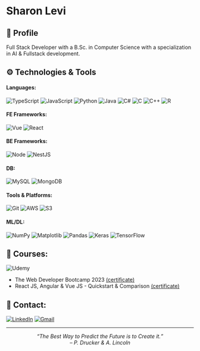 <!--
**SharonLevi1/SharonLevi1** is a ✨ _special_ ✨ repository because its `README.md` (this file) appears on your GitHub profile.

Here are some ideas to get you started:

- 🔭 I’m currently working on ...
- 🌱 I’m currently learning ...
- 👯 I’m looking to collaborate on ...
- 🤔 I’m looking for help with ...
- 💬 Ask me about ...
- 📫 How to reach me: ...
- 😄 Pronouns: ...
- ⚡ Fun fact: ...
-->
<h1>Sharon Levi</h1>

## 🪪 Profile
Full Stack Developer with a B.Sc. in Computer Science with a specialization in AI & Fullstack development.

## ⚙️ Technologies & Tools
#### Languages:
![TypeScript](https://img.shields.io/badge/typescript-%23EBE8DB.svg?style=for-the-badge&logo=typescript&logoColor=3D0301) ![JavaScript](https://img.shields.io/badge/javascript-%23EBE8DB.svg?style=for-the-badge&logo=javascript&logoColor=3D0301) ![Python](https://img.shields.io/badge/python-%23EBE8DB?style=for-the-badge&logo=python&logoColor=3D0301) ![Java](https://img.shields.io/badge/java-%23EBE8DB.svg?style=for-the-badge&logo=openjdk&logoColor=3D0301) ![C#](https://img.shields.io/badge/c%23-%23EBE8DB.svg?style=for-the-badge&logo=c-sharp&logoColor=3D0301) ![C](https://img.shields.io/badge/c-%23EBE8DB.svg?style=for-the-badge&logo=c&logoColor=3D0301) ![C++](https://img.shields.io/badge/c++-%23EBE8DB.svg?style=for-the-badge&logo=c%2B%2B&logoColor=3D0301) ![R](https://img.shields.io/badge/r-%23EBE8DB.svg?style=for-the-badge&logo=r&logoColor=3D0301)
#### FE Frameworks:
![Vue](https://img.shields.io/badge/vue.js-%23EBE8DB.svg?style=for-the-badge&logo=vuedotjs&logoColor=3D0301) ![React](https://img.shields.io/badge/react-%23EBE8DB.svg?style=for-the-badge&logo=react&logoColor=3D0301)
#### BE Frameworks:
![Node](https://img.shields.io/badge/node.js-%23EBE8DB.svg?style=for-the-badge&logo=nodedotjs&logoColor=3D0301) ![NestJS](https://img.shields.io/badge/nestJs-%23EBE8DB.svg?style=for-the-badge&logo=nestjs&logoColor=3D0301)
#### DB:
![MySQL](https://img.shields.io/badge/mysql-%23EBE8DB.svg?style=for-the-badge&logo=mysql&logoColor=3D0301) ![MongoDB](https://img.shields.io/badge/MongoDB-%23EBE8DB.svg?style=for-the-badge&logo=mongodb&logoColor=3D0301) 
#### Tools & Platforms:
![Git](https://img.shields.io/badge/git-%23EBE8DB.svg?style=for-the-badge&logo=git&logoColor=3D0301) ![AWS](https://img.shields.io/badge/AWS-%23EBE8DB?style=for-the-badge&logo=amazonwebservices&logoColor=3D0301) ![S3](https://img.shields.io/badge/S3-%23EBE8DB?style=for-the-badge&logo=amazons3&logoColor=3D0301)
 #### ML/DL:
![NumPy](https://img.shields.io/badge/numpy-%23EBE8DB.svg?style=for-the-badge&logo=numpy&logoColor=3D0301)  ![Matplotlib](https://img.shields.io/badge/Matplotlib-%23EBE8DB.svg?style=for-the-badge&logo=Matplotlib&logoColor=3D0301) ![Pandas](https://img.shields.io/badge/pandas-%23EBE8DB.svg?style=for-the-badge&logo=pandas&logoColor=3D0301) ![Keras](https://img.shields.io/badge/Keras-%23EBE8DB.svg?style=for-the-badge&logo=Keras&logoColor=3D0301) ![TensorFlow](https://img.shields.io/badge/TensorFlow-%23EBE8DB.svg?style=for-the-badge&logo=TensorFlow&logoColor=3D0301)

## 📝 Courses:
![Udemy](https://img.shields.io/badge/Udemy-%23EBE8DB?style=for-the-badge&logo=Udemy&logoColor=3D0301)
- The Web Developer Bootcamp 2023 [(certificate)](https://www.udemy.com/certificate/UC-aad0b739-849e-4bad-a2a0-1a19a87a5e60/)
- React JS, Angular & Vue JS - Quickstart & Comparison [(certificate)](https://www.udemy.com/certificate/UC-6eb9b003-e759-4e66-98f3-e10b4c7a52d9/)

## 💌 Contact:
[![LinkedIn](https://img.shields.io/badge/linkedin-%23EBE8DB.svg?style=for-the-badge&logo=linkedin&logoColor=3D0301)](https://www.linkedin.com/in/sharonlevi236/) 
[![Gmail](https://img.shields.io/badge/Gmail-%23EBE8DB?style=for-the-badge&logo=gmail&logoColor=3D0301)](mailto:sharonlevi236@gmail.com)

---

<div align="center">
<i><q>The Best Way to Predict the Future is to Create it.</q>
<br>
 – P. Drucker & A. Lincoln</i>
 </div>
 <br>
 <div align="center">
</div>
